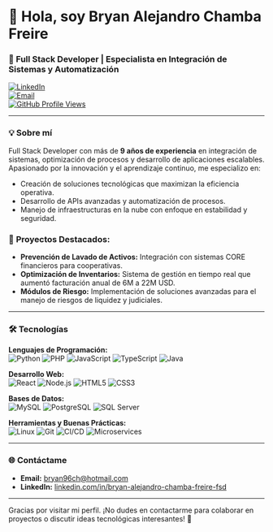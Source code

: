 # 👋 Hola, soy Bryan Alejandro Chamba Freire

### 🚀 Full Stack Developer | Especialista en Integración de Sistemas y Automatización

[![LinkedIn](https://img.shields.io/badge/LinkedIn-Bryan%20Alejandro%20Chamba%20Freire-blue?style=for-the-badge&logo=linkedin)](https://linkedin.com/in/bryan-alejandro-chamba-freire-fsd)  
[![Email](https://img.shields.io/badge/Email-bryan96ch%40hotmail.com-green?style=for-the-badge&logo=microsoft-outlook)](mailto:bryan96ch@hotmail.com)  
[![GitHub Profile Views](https://komarev.com/ghpvc/?username=your-username&color=blue&style=flat-square)](https://github.com/bryanchambafsd)

---

### 💡 Sobre mí
Full Stack Developer con más de **9 años de experiencia** en integración de sistemas, optimización de procesos y desarrollo de aplicaciones escalables. Apasionado por la innovación y el aprendizaje continuo, me especializo en:

- Creación de soluciones tecnológicas que maximizan la eficiencia operativa.
- Desarrollo de APIs avanzadas y automatización de procesos.
- Manejo de infraestructuras en la nube con enfoque en estabilidad y seguridad.

### 📝 **Proyectos Destacados:**
- **Prevención de Lavado de Activos:** Integración con sistemas CORE financieros para cooperativas.
- **Optimización de Inventarios:** Sistema de gestión en tiempo real que aumentó facturación anual de 6M a 22M USD.
- **Módulos de Riesgo:** Implementación de soluciones avanzadas para el manejo de riesgos de liquidez y judiciales.

---

### 🛠 Tecnologías

**Lenguajes de Programación:**  
![Python](https://img.shields.io/badge/-Python-%2314354C?style=flat-square&logo=python&logoColor=white) ![PHP](https://img.shields.io/badge/-PHP-%23777BB4?style=flat-square&logo=php&logoColor=white) ![JavaScript](https://img.shields.io/badge/-JavaScript-%23F7DF1E?style=flat-square&logo=javascript&logoColor=black) ![TypeScript](https://img.shields.io/badge/-TypeScript-%23007ACC?style=flat-square&logo=typescript) ![Java](https://img.shields.io/badge/-Java-%23ED8B00?style=flat-square&logo=java&logoColor=white)  

**Desarrollo Web:**  
![React](https://img.shields.io/badge/-React-%2361DAFB?style=flat-square&logo=react) ![Node.js](https://img.shields.io/badge/-Node.js-%23339933?style=flat-square&logo=node.js) ![HTML5](https://img.shields.io/badge/-HTML5-%23E34F26?style=flat-square&logo=html5&logoColor=white) ![CSS3](https://img.shields.io/badge/-CSS3-%231572B6?style=flat-square&logo=css3&logoColor=white)  

**Bases de Datos:**  
![MySQL](https://img.shields.io/badge/-MySQL-%234479A1?style=flat-square&logo=mysql&logoColor=white) ![PostgreSQL](https://img.shields.io/badge/-PostgreSQL-%23336791?style=flat-square&logo=postgresql) ![SQL Server](https://img.shields.io/badge/-SQL%20Server-%23CC2927?style=flat-square&logo=microsoft-sql-server)

**Herramientas y Buenas Prácticas:**  
![Linux](https://img.shields.io/badge/-Linux-%23FCC624?style=flat-square&logo=linux&logoColor=black) ![Git](https://img.shields.io/badge/-Git-%23F05032?style=flat-square&logo=git&logoColor=white) ![CI/CD](https://img.shields.io/badge/-CI%2FCD-%23007ACC?style=flat-square) ![Microservices](https://img.shields.io/badge/-Microservices-%23FF6F00?style=flat-square)

---

### 🌐 Contáctame
- **Email:** [bryan96ch@hotmail.com](mailto:bryan96ch@hotmail.com)  
- **LinkedIn:** [linkedin.com/in/bryan-alejandro-chamba-freire-fsd](https://linkedin.com/in/bryan-alejandro-chamba-freire-fsd)  

---

Gracias por visitar mi perfil. ¡No dudes en contactarme para colaborar en proyectos o discutir ideas tecnológicas interesantes! 🚀
